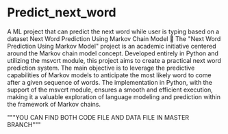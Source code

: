 # Predict_next_word
A ML project that can predict the next word while user is typing based on a dataset
  Next Word Prediction Using Markov Chain Model 🧮
The "Next Word Prediction Using Markov Model" project is an academic initiative centered around the Markov chain model concept. Developed entirely in Python and utilizing the msvcrt module, this project aims to create a practical next word prediction system. The main objective is to leverage the predictive capabilities of Markov models to anticipate the most likely word to come after a given sequence of words. The implementation in Python, with the support of the msvcrt module, ensures a smooth and efficient execution, making it a valuable exploration of language modeling and prediction within the framework of Markov chains.

"""YOU CAN FIND BOTH CODE FILE AND DATA FILE IN MASTER BRANCH"""
